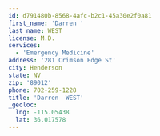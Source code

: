 ```yaml
---
id: d791480b-8568-4afc-b2c1-45a30e2f0a81
first_name: 'Darren '
last_name: WEST
license: M.D.
services:
  - 'Emergency Medicine'
address: '281 Crimson Edge St'
city: Henderson
state: NV
zip: '89012'
phone: 702-259-1228
title: 'Darren  WEST'
_geoloc:
  lng: -115.05438
  lat: 36.017578
---
```

